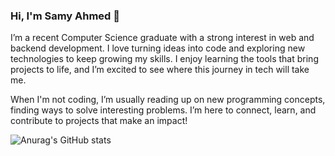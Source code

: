 ### Hi, I'm Samy Ahmed 👋
I’m a recent Computer Science graduate with a strong interest in web and backend development. I love turning ideas into code and exploring new technologies to keep growing my skills.
I enjoy learning the tools that bring projects to life, and I’m excited to see where this journey in tech will take me.

When I'm not coding, I’m usually reading up on new programming concepts, finding ways to solve interesting problems. 
I’m here to connect, learn, and contribute to projects that make an impact!


![Anurag's GitHub stats](https://github-readme-stats.vercel.app/api?username=samyAhmed928&show_icons=true&theme=tokyonight)

